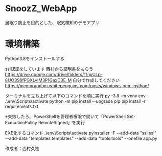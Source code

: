 # SnoozZ_WebApp
居眠り防止を目的とした、眠気検知のデモアプリ

# 環境構築
Python3.8をインストールする

ssl認証をしています
西村から証明書をもらう
https://drive.google.com/drive/folders/11ngULp-8UO3S9fPGXLvIM3P1GaxD3E_M
自分で作成してください
https://memorandom.whitepenguins.com/posts/windows-pem-python/

ターミナルを立ち上げて以下のコマンドを順に実行
py -3.8 -m venv env
.\env\Scripts\activate
python -m pip install --upgrade pip
pip install -r requirements.txt

※失敗したら、PowerShellを管理者権限で開いて「PowerShell Set-ExecutionPolicy RemoteSigned」を実行

EXE化するコマンド
.\env\Scripts\activate
pyinstaller -F --add-data "ssl:ssl" --add-data "templates:templates" --add-data "tools:tools"  --onefile app.py

作成者：西村久樹
